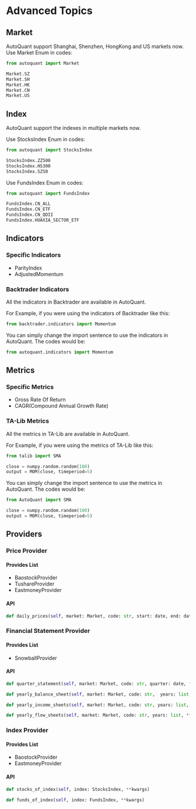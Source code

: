 


# Advanced Topics

## Market
AutoQuant support Shanghai, Shenzhen, HongKong and US markets now.
Use Market Enum in codes:

```python
from autoquant import Market

Market.SZ
Market.SH
Market.HK
Market.CN
Market.US
```

## Index
AutoQuant support the indexes in multiple markets now.

Use StocksIndex Enum in codes:
```python
from autoquant import StocksIndex

StocksIndex.ZZ500
StocksIndex.HS300
StocksIndex.SZ50
```

Use FundsIndex Enum in codes:

```python
from autoquant import FundsIndex

FundsIndex.CN_ALL
FundsIndex.CN_ETF
FundsIndex.CN_QDII
FundsIndex.HUAXIA_SECTOR_ETF
```

## Indicators

### Specific Indicators
- ParityIndex
- AdjustedMomentum

### Backtrader Indicators
All the indicators in Backtrader are available in AutoQuant.

For Example, if you were using the indicators of Backtrader like this:

```python
from backtrader.indicators import Momentum
```

You can simply change the import sentence to use the indicators in AutoQuant. The codes would be:

```python
from autoquant.indicators import Momentum
```


## Metrics

### Specific Metrics

- Gross Rate Of Return
- CAGR(Compound Annual Growth Rate) 


### TA-Lib Metrics
All the metrics in TA-Lib are available in AutoQuant.

For Example, if you were using the metrics of TA-Lib like this:

```python
from talib import SMA

close = numpy.random.random(100)
output = MOM(close, timeperiod=5)
```

You can simply change the import sentence to use the metrics in AutoQuant. The codes would be:

```python
from AutoQuant import SMA

close = numpy.random.random(100)
output = MOM(close, timeperiod=5)
```


## Providers
### Price Provider

#### Provides List

- BaostockProvider
- TushareProvider
- EastmoneyProvider

#### API
```python
def daily_prices(self, market: Market, code: str, start: date, end: date, **kwargs)

```


### Financial Statement Provider


#### Provides List
- SnowballProvider


#### API

```python
def quarter_statement(self, market: Market, code: str, quarter: date, **kwargs)

def yearly_balance_sheet(self, market: Market, code: str,  years: list, **kwargs)

def yearly_income_sheets(self, market: Market, code: str, years: list, **kwargs)

def yearly_flow_sheets(self, market: Market, code: str, years: list, **kwargs)

```

### Index Provider


#### Provides List
- BaostockProvider
- EastmoneyProvider


#### API

```python
def stocks_of_index(self, index: StocksIndex, **kwargs)

def funds_of_index(self, index: FundsIndex, **kwargs)
```
